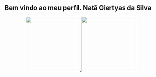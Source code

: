 ## Bem vindo ao meu perfil. Natã Giertyas da Silva 
<div align="center">
  <a href="https://github.com/nata-moderniza">
  <img height="180em" src="https://github-readme-stats.vercel.app/api?username=nata-moderniza&show_icons=true&theme=dark&include_all_commits=true&count_private=true"/>
  <img height="180em" src="https://github-readme-stats.vercel.app/api/top-langs/?username=nata-moderniza&layout=compact&langs_count=7&theme=dark"/>
</div>

</div>
